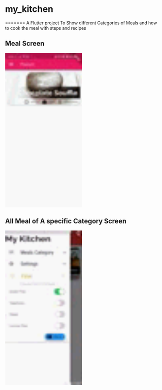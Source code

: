 
# **my_kitchen**
=======
A Flutter project To Show different Categories of Meals and how to cook the meal with steps and recipes

## Meal Screen
<img src="screenShots/2020_05_17_16_55_40.gif" height="500em">


## All Meal of A specific Category Screen

<img src="screenShots/20200517_171459_edited.gif" height="500em">

<!--
<img src="screenShots/191c30fe-f516-452c-9262-84110cb715df.jpg" height="500em">    <img src="screenShots/22ecd999-d245-4c90-bd1b-c4c7da728fe4.jpg" height="500em">    <img src="screenShots/817d749c-ff95-4517-b41e-8c0631f79862.jpg" height="500em">
-->


<!--
<img src="screenShots/8b92eda1-d54e-416b-9308-177e8af5fa34.jpg" height="300em"><img src="screenShots/c8d8c2b0-81c1-44dc-b8de-722c2be31485.jpg" height="300em">
<img src="screenShots/dd338f61-aedc-48e6-a0e1-ac1bf2622f55.jpg" height="300em">
<img src="screenShots/e89431e7-ffc3-40fb-b5a7-96486dc82757.jpg" height="300em">
-->
